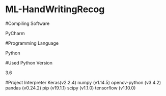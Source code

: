 # ML-HandWritingRecog

#Compiling Software 

PyCharm

#Programming Language

Python

#Used Python Version 

3.6

#Project Interpreter
Keras(v2.2.4)
numpy (v1.14.5)
opencv-python (v3.4.2)
pandas (v0.24.2)
pip (v19.1.1)
scipy (v1.1.0)
tensorflow (v1.10.0)
